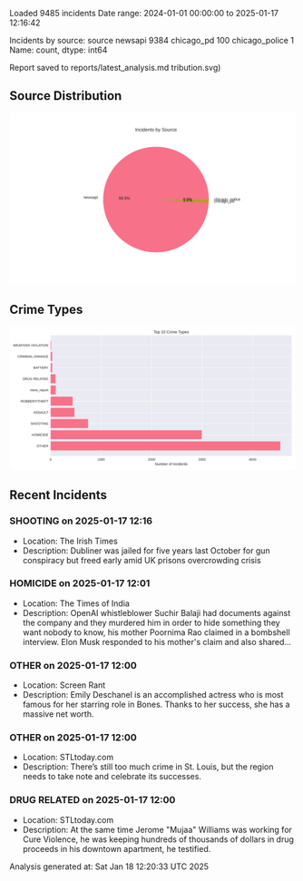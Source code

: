 
Loaded 9485 incidents
Date range: 2024-01-01 00:00:00 to 2025-01-17 12:16:42

Incidents by source:
source
newsapi           9384
chicago_pd         100
chicago_police       1
Name: count, dtype: int64

Report saved to reports/latest_analysis.md
tribution.svg)

## Source Distribution
![Source Distribution](images/source_distribution.svg)

## Crime Types
![Crime Types](images/crime_types.svg)

## Recent Incidents

### SHOOTING on 2025-01-17 12:16
- Location: The Irish Times
- Description: Dubliner was jailed for five years last October for gun conspiracy but freed early amid UK prisons overcrowding crisis


### HOMICIDE on 2025-01-17 12:01
- Location: The Times of India
- Description: OpenAI whistleblower Suchir Balaji had documents against the company and they murdered him in order to hide something they want nobody to know, his mother Poornima Rao claimed in a bombshell interview. Elon Musk responded to his mother's claim and also shared…


### OTHER on 2025-01-17 12:00
- Location: Screen Rant
- Description: Emily Deschanel is an accomplished actress who is most famous for her starring role in Bones. Thanks to her success, she has a massive net worth.


### OTHER on 2025-01-17 12:00
- Location: STLtoday.com
- Description: There’s still too much crime in St. Louis, but the region needs to take note and celebrate its successes.


### DRUG RELATED on 2025-01-17 12:00
- Location: STLtoday.com
- Description: At the same time Jerome "Mujaa" Williams was working for Cure Violence, he was keeping hundreds of thousands of dollars in drug proceeds in his downtown apartment, he testified.

Analysis generated at: Sat Jan 18 12:20:33 UTC 2025
